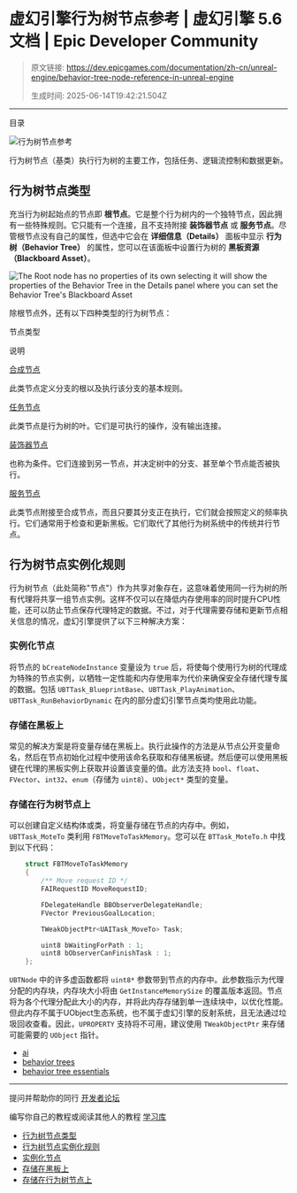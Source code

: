 # 虚幻引擎行为树节点参考 | 虚幻引擎 5.6 文档 | Epic Developer Community

> 原文链接: https://dev.epicgames.com/documentation/zh-cn/unreal-engine/behavior-tree-node-reference-in-unreal-engine
> 
> 生成时间: 2025-06-14T19:42:21.504Z

---

目录

![行为树节点参考](https://dev.epicgames.com/community/api/documentation/image/df1c24ac-0a3a-441f-8421-881f962bc34d?resizing_type=fill&width=1920&height=335)

行为树节点（基类[](/documentation/404)）执行行为树的主要工作，包括任务、逻辑流控制和数据更新。

## 行为树节点类型

充当行为树起始点的节点即 **根节点**。它是整个行为树内的一个独特节点，因此拥有一些特殊规则。它只能有一个连接，且不支持附接 **装饰器节点** 或 **服务节点**。尽管根节点没有自己的属性，但选中它会在 **详细信息（Details）** 面板中显示 **行为树（Behavior Tree）** 的属性，您可以在该面板中设置行为树的 **黑板资源（Blackboard Asset）**。

![The Root node has no properties of its own selecting it will show the properties of the Behavior Tree in the Details panel where you can set the Behavior Tree's Blackboard Asset](https://d1iv7db44yhgxn.cloudfront.net/documentation/images/b0f72bbc-1396-48e8-8483-b7ac3a70e661/root-node-1.png)

除根节点外，还有以下四种类型的行为树节点：

节点类型

说明

[合成节点](/documentation/zh-cn/unreal-engine/unreal-engine-behavior-tree-node-reference-composites)

此类节点定义分支的根以及执行该分支的基本规则。

[任务节点](/documentation/zh-cn/unreal-engine/unreal-engine-behavior-tree-node-reference-tasks)

此类节点是行为树的叶。它们是可执行的操作，没有输出连接。

[装饰器节点](/documentation/zh-cn/unreal-engine/unreal-engine-behavior-tree-node-reference-decorators)

也称为条件。它们连接到另一节点，并决定树中的分支、甚至单个节点能否被执行。

[服务节点](/documentation/zh-cn/unreal-engine/unreal-engine-behavior-tree-node-reference-services)

此类节点附接至合成节点，而且只要其分支正在执行，它们就会按照定义的频率执行。它们通常用于检查和更新黑板。它们取代了其他行为树系统中的传统并行节点。

## 行为树节点实例化规则

行为树节点（此处简称"节点"）作为共享对象存在，这意味着使用同一行为树的所有代理将共享一组节点实例。这样不仅可以在降低内存使用率的同时提升CPU性能，还可以防止节点保存代理特定的数据。不过，对于代理需要存储和更新节点相关信息的情况，虚幻引擎提供了以下三种解决方案：

### 实例化节点

将节点的 `bCreateNodeInstance` 变量设为 `true` 后，将使每个使用行为树的代理成为特殊的节点实例，以牺牲一定性能和内存使用率为代价来确保安全存储代理专属的数据。包括 `UBTTask_BlueprintBase`、`UBTTask_PlayAnimation`、`UBTTask_RunBehaviorDynamic` 在内的部分虚幻引擎节点类均使用此功能。

### 存储在黑板上

常见的解决方案是将变量存储在黑板上。执行此操作的方法是从节点公开变量命名，然后在节点初始化过程中使用该命名获取和存储黑板键。然后便可以使用黑板键在代理的黑板实例上获取并设置该变量的值。此方法支持 `bool`、`float`、`FVector`、`int32`、`enum`（存储为 `uint8`）、`UObject*` 类型的变量。

### 存储在行为树节点上

可以创建自定义结构体或类，将变量存储在节点的内存中。例如，`UBTTask_MoteTo` 类利用 `FBTMoveToTaskMemory`。您可以在 `BTTask_MoteTo.h` 中找到以下代码：

```cpp
	struct FBTMoveToTaskMemory
	{
		/** Move request ID */
		FAIRequestID MoveRequestID;

		FDelegateHandle BBObserverDelegateHandle;
		FVector PreviousGoalLocation;

		TWeakObjectPtr<UAITask_MoveTo> Task;

		uint8 bWaitingForPath : 1;
		uint8 bObserverCanFinishTask : 1;
	};
```

`UBTNode` 中的许多虚函数都将 `uint8*` 参数带到节点的内存中。此参数指示为代理分配的内存块，内存块大小将由 `GetInstanceMemorySize` 的覆盖版本返回。节点将为各个代理分配此大小的内存，并将此内存存储到单一连续块中，以优化性能。但此内存不属于UObject生态系统，也不属于虚幻引擎的反射系统，且无法通过垃圾回收查看。因此，`UPROPERTY` 支持将不可用，建议使用 `TWeakObjectPtr` 来存储可能需要的 `UObject` 指针。

-   [ai](https://dev.epicgames.com/community/search?query=ai)
-   [behavior trees](https://dev.epicgames.com/community/search?query=behavior%20trees)
-   [behavior tree essentials](https://dev.epicgames.com/community/search?query=behavior%20tree%20essentials)

* * *

提问并帮助你的同行 [开发者论坛](https://forums.unrealengine.com/categories?tag=unreal-engine)

编写你自己的教程或阅读其他人的教程 [学习库](https://dev.epicgames.com/community/unreal-engine/learning)

-   [行为树节点类型](/documentation/zh-cn/unreal-engine/behavior-tree-node-reference-in-unreal-engine#%E8%A1%8C%E4%B8%BA%E6%A0%91%E8%8A%82%E7%82%B9%E7%B1%BB%E5%9E%8B)
-   [行为树节点实例化规则](/documentation/zh-cn/unreal-engine/behavior-tree-node-reference-in-unreal-engine#%E8%A1%8C%E4%B8%BA%E6%A0%91%E8%8A%82%E7%82%B9%E5%AE%9E%E4%BE%8B%E5%8C%96%E8%A7%84%E5%88%99)
-   [实例化节点](/documentation/zh-cn/unreal-engine/behavior-tree-node-reference-in-unreal-engine#%E5%AE%9E%E4%BE%8B%E5%8C%96%E8%8A%82%E7%82%B9)
-   [存储在黑板上](/documentation/zh-cn/unreal-engine/behavior-tree-node-reference-in-unreal-engine#%E5%AD%98%E5%82%A8%E5%9C%A8%E9%BB%91%E6%9D%BF%E4%B8%8A)
-   [存储在行为树节点上](/documentation/zh-cn/unreal-engine/behavior-tree-node-reference-in-unreal-engine#%E5%AD%98%E5%82%A8%E5%9C%A8%E8%A1%8C%E4%B8%BA%E6%A0%91%E8%8A%82%E7%82%B9%E4%B8%8A)